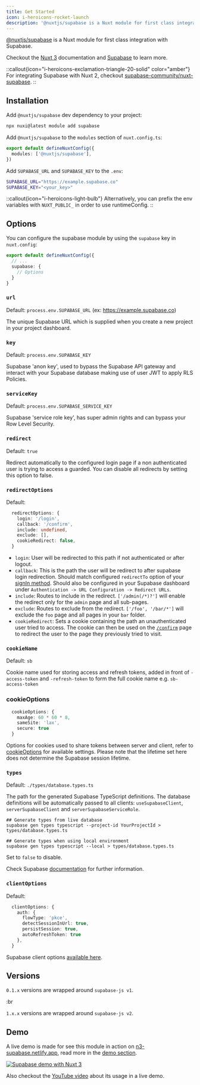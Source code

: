 ```yaml
---
title: Get Started
icon: i-heroicons-rocket-launch
description: '@nuxtjs/supabase is a Nuxt module for first class integration with Supabase.'
---
```


[@nuxtjs/supabase](https://github.com/nuxt-modules/supabase) is a Nuxt module for first class integration with Supabase.

Checkout the [Nuxt 3](https://v3.nuxtjs.org) documentation and [Supabase](https://supabase.com) to learn more.

::callout{icon="i-heroicons-exclamation-triangle-20-solid" color="amber"}
For integrating Supabase with Nuxt 2, checkout [supabase-community/nuxt-supabase](https://github.com/supabase-community/nuxt-supabase).
::

## Installation

Add `@nuxtjs/supabase` dev dependency to your project:
```bash
npx nuxi@latest module add supabase
```

Add `@nuxtjs/supabase` to the `modules` section of `nuxt.config.ts`:

```ts [nuxt.config.ts]
export default defineNuxtConfig({
  modules: ['@nuxtjs/supabase'],
})
```

Add `SUPABASE_URL` and `SUPABASE_KEY` to the `.env`:

```bash [env]
SUPABASE_URL="https://example.supabase.co"
SUPABASE_KEY="<your_key>"
```

::callout{icon="i-heroicons-light-bulb"}
Alternatively, you can prefix the env variables with `NUXT_PUBLIC_` in order to use runtimeConfig.
::

## Options

You can configure the supabase module by using the `supabase` key in `nuxt.config`:

```ts [nuxt.config.ts]
export default defineNuxtConfig({
  // ...
  supabase: {
    // Options
  }
}
```

### `url`

Default: `process.env.SUPABASE_URL` (ex: <https://example.supabase.co>)

The unique Supabase URL which is supplied when you create a new project in your project dashboard.

### `key`

Default: `process.env.SUPABASE_KEY`

Supabase 'anon key', used to bypass the Supabase API gateway and interact with your Supabase database making use of user JWT to apply RLS Policies.

### `serviceKey`

Default: `process.env.SUPABASE_SERVICE_KEY`

Supabase 'service role key', has super admin rights and can bypass your Row Level Security.

### `redirect`

Default: `true`

Redirect automatically to the configured login page if a non authenticated user is trying to access a guarded. You can disable all redirects by setting this option to false.

### `redirectOptions`

Default:

```ts [nuxt.config.ts]
  redirectOptions: {
    login: '/login',
    callback: '/confirm',
    include: undefined,
    exclude: [],
    cookieRedirect: false,
  }
```

- `login`: User will be redirected to this path if not authenticated or after logout.
- `callback`: This is the path the user will be redirect to after supabase login redirection. Should match configured `redirectTo` option of your [signIn method](https://supabase.com/docs/reference/javascript/auth-signinwithoauth). Should also be configured in your Supabase dashboard under `Authentication -> URL Configuration -> Redirect URLs`.
- `include`: Routes to include in the redirect. `['/admin(/*)?']` will enable the redirect only for the `admin` page and all sub-pages.
- `exclude`: Routes to exclude from the redirect. `['/foo', '/bar/*']` will exclude the `foo` page and all pages in your `bar` folder.
- `cookieRedirect`: Sets a cookie containing the path an unauthenticated user tried to access. The cookie can then be used on the [`/confirm`](https://supabase.nuxtjs.org/authentication#confirm-page-confirm) page to redirect the user to the page they previously tried to visit.

### `cookieName`

Default: `sb`

Cookie name used for storing access and refresh tokens, added in front of `-access-token` and `-refresh-token` to form the full cookie name e.g. `sb-access-token`

### cookieOptions

```ts
  cookieOptions: {
    maxAge: 60 * 60 * 8,
    sameSite: 'lax',
    secure: true
  }
```

Options for cookies used to share tokens between server and client, refer to [cookieOptions](https://nuxt.com/docs/api/composables/use-cookie#options) for available settings. Please note that the lifetime set here does not determine the Supabase session lifetime.

### `types`

Default: `./types/database.types.ts`

The path for the generated Supabase TypeScript definitions. The database definitions will be automatically passed to all clients: `useSupabaseClient`, `serverSupabaseClient` and `serverSupabaseServiceRole`.

```shell
## Generate types from live database
supabase gen types typescript --project-id YourProjectId > types/database.types.ts

## Generate types when using local environment
supabase gen types typescript --local > types/database.types.ts
```

Set to `false` to disable.

Check Supabase [documentation](https://supabase.com/docs/reference/javascript/release-notes#typescript-support) for further information.

### `clientOptions`

Default:

```ts
  clientOptions: {
    auth: {
      flowType: 'pkce',
      detectSessionInUrl: true,
      persistSession: true,
      autoRefreshToken: true
    },
  }
```

Supabase client options [available here](https://supabase.com/docs/reference/javascript/initializing#parameters).

## Versions

`0.1.x` versions are wrapped around `supabase-js v1`.

:br

`1.x.x` versions are wrapped around `supabase-js v2`.

## Demo

A live demo is made for see this module in action on [n3-supabase.netlify.app](https://n3-supabase.netlify.app), read more in the [demo section](/demo).

[![Supabase demo with Nuxt 3](https://user-images.githubusercontent.com/904724/160422461-8f87500a-8dec-4413-86b2-ba04e1b2d17b.png)](https://n3-supabase.netlify.app)

Also checkout the [YouTube video](https://www.youtube.com/watch?v=jIyiRT6zT8Q) about its usage in a live demo.
